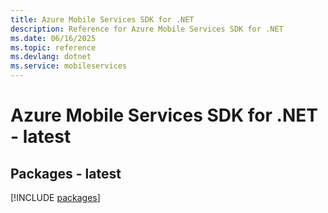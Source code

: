```yaml
---
title: Azure Mobile Services SDK for .NET
description: Reference for Azure Mobile Services SDK for .NET
ms.date: 06/16/2025
ms.topic: reference
ms.devlang: dotnet
ms.service: mobileservices
---
```

# Azure Mobile Services SDK for .NET - latest
## Packages - latest
[!INCLUDE [packages](mobile-services-index.md)]